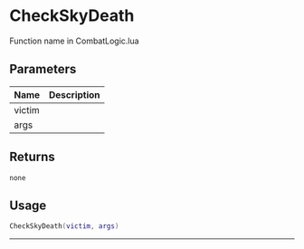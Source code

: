 # CheckSkyDeath

Function name in CombatLogic.lua

## Parameters

| Name   | Description |
| ------ | ----------- |
| victim |             |
| args   |             |

## Returns

`none`

## Usage

```lua
CheckSkyDeath(victim, args)
```

---
